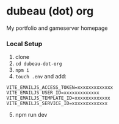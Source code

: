 # dubeau (dot) org

My portfolio and gameserver homepage

### Local Setup

1. clone
2. `cd dubeau-dot-org`
3. `npm i`
4. `touch .env` and add:

```
VITE_EMAILJS_ACCESS_TOKEN=xxxxxxxxxxxxx
VITE_EMAILJS_USER_ID=xxxxxxxxxxxxx
VITE_EMAILJS_TEMPLATE_ID=xxxxxxxxxxxxx
VITE_EMAILJS_SERVICE_ID=xxxxxxxxxxxxx
```

5. npm run dev

